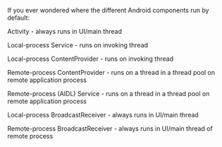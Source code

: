 If you ever wondered where the different Android components run by default:

Activity - always runs in UI/main thread

Local-process Service - runs on invoking thread

Local-process ContentProvider - runs on invoking thread

Remote-process ContentProvider - runs on a thread in a thread pool on remote application process

Remote-process (AIDL) Service - runs on a thread in a thread pool on remote application process

Local-process BroadcastReceiver - always runs in UI/main thread

Remote-process BroadcastReceiver - always runs in UI/main thread of remote process
